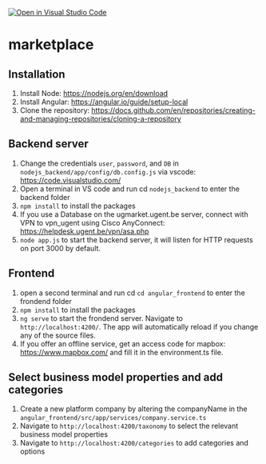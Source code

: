 [![Open in Visual Studio Code](https://classroom.github.com/assets/open-in-vscode-718a45dd9cf7e7f842a935f5ebbe5719a5e09af4491e668f4dbf3b35d5cca122.svg)](https://classroom.github.com/online_ide?assignment_repo_id=13238389&assignment_repo_type=AssignmentRepo)
# marketplace

## Installation
1. Install Node: https://nodejs.org/en/download
2. Install Angular: https://angular.io/guide/setup-local
3. Clone the repository: https://docs.github.com/en/repositories/creating-and-managing-repositories/cloning-a-repository


## Backend server
1. Change the credentials `user`, `password`, and `DB` in `nodejs_backend/app/config/db.config.js` via vscode: https://code.visualstudio.com/
2. Open a terminal in VS code and run cd `nodejs_backend` to enter the backend folder
3. `npm install` to install the packages
4. If you use a Database on the ugmarket.ugent.be server, connect with VPN to vpn_ugent using Cisco AnyConnect: https://helpdesk.ugent.be/vpn/asa.php
5. `node app.js` to start the backend server, it will listen for HTTP requests on port 3000 by default.

## Frontend
1. open a second terminal and run cd `cd angular_frontend` to enter the frondend folder
2. `npm install` to install the packages
3. `ng serve` to start the frondend server. Navigate to `http://localhost:4200/`. The app will automatically reload if you change any of the source files.
4. If you offer an offline service, get an access code for mapbox: https://www.mapbox.com/ and fill it in the environment.ts file. 

## Select business model properties and add categories

1. Create a new platform company by altering the companyName in the `angular_frontend/src/app/services/company.service.ts`
2. Navigate to `http://localhost:4200/taxonomy` to select the relevant business model properties 
3. Navigate to `http://localhost:4200/categories` to add categories and options 


